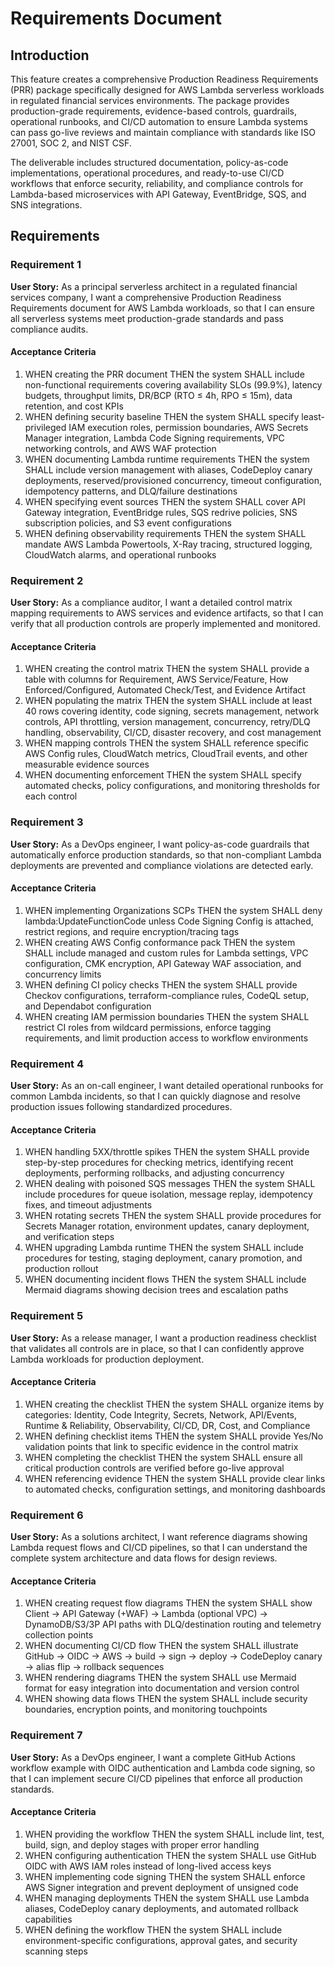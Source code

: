 # Requirements Document

## Introduction

This feature creates a comprehensive Production Readiness Requirements (PRR) package specifically designed for AWS Lambda serverless workloads in regulated financial services environments. The package provides production-grade requirements, evidence-based controls, guardrails, operational runbooks, and CI/CD automation to ensure Lambda systems can pass go-live reviews and maintain compliance with standards like ISO 27001, SOC 2, and NIST CSF.

The deliverable includes structured documentation, policy-as-code implementations, operational procedures, and ready-to-use CI/CD workflows that enforce security, reliability, and compliance controls for Lambda-based microservices with API Gateway, EventBridge, SQS, and SNS integrations.

## Requirements

### Requirement 1

**User Story:** As a principal serverless architect in a regulated financial services company, I want a comprehensive Production Readiness Requirements document for AWS Lambda workloads, so that I can ensure all serverless systems meet production-grade standards and pass compliance audits.

#### Acceptance Criteria

1. WHEN creating the PRR document THEN the system SHALL include non-functional requirements covering availability SLOs (99.9%), latency budgets, throughput limits, DR/BCP (RTO ≤ 4h, RPO ≤ 15m), data retention, and cost KPIs
2. WHEN defining security baseline THEN the system SHALL specify least-privileged IAM execution roles, permission boundaries, AWS Secrets Manager integration, Lambda Code Signing requirements, VPC networking controls, and AWS WAF protection
3. WHEN documenting Lambda runtime requirements THEN the system SHALL include version management with aliases, CodeDeploy canary deployments, reserved/provisioned concurrency, timeout configuration, idempotency patterns, and DLQ/failure destinations
4. WHEN specifying event sources THEN the system SHALL cover API Gateway integration, EventBridge rules, SQS redrive policies, SNS subscription policies, and S3 event configurations
5. WHEN defining observability requirements THEN the system SHALL mandate AWS Lambda Powertools, X-Ray tracing, structured logging, CloudWatch alarms, and operational runbooks

### Requirement 2

**User Story:** As a compliance auditor, I want a detailed control matrix mapping requirements to AWS services and evidence artifacts, so that I can verify that all production controls are properly implemented and monitored.

#### Acceptance Criteria

1. WHEN creating the control matrix THEN the system SHALL provide a table with columns for Requirement, AWS Service/Feature, How Enforced/Configured, Automated Check/Test, and Evidence Artifact
2. WHEN populating the matrix THEN the system SHALL include at least 40 rows covering identity, code signing, secrets management, network controls, API throttling, version management, concurrency, retry/DLQ handling, observability, CI/CD, disaster recovery, and cost management
3. WHEN mapping controls THEN the system SHALL reference specific AWS Config rules, CloudWatch metrics, CloudTrail events, and other measurable evidence sources
4. WHEN documenting enforcement THEN the system SHALL specify automated checks, policy configurations, and monitoring thresholds for each control

### Requirement 3

**User Story:** As a DevOps engineer, I want policy-as-code guardrails that automatically enforce production standards, so that non-compliant Lambda deployments are prevented and compliance violations are detected early.

#### Acceptance Criteria

1. WHEN implementing Organizations SCPs THEN the system SHALL deny lambda:UpdateFunctionCode unless Code Signing Config is attached, restrict regions, and require encryption/tracing tags
2. WHEN creating AWS Config conformance pack THEN the system SHALL include managed and custom rules for Lambda settings, VPC configuration, CMK encryption, API Gateway WAF association, and concurrency limits
3. WHEN defining CI policy checks THEN the system SHALL provide Checkov configurations, terraform-compliance rules, CodeQL setup, and Dependabot configuration
4. WHEN creating IAM permission boundaries THEN the system SHALL restrict CI roles from wildcard permissions, enforce tagging requirements, and limit production access to workflow environments

### Requirement 4

**User Story:** As an on-call engineer, I want detailed operational runbooks for common Lambda incidents, so that I can quickly diagnose and resolve production issues following standardized procedures.

#### Acceptance Criteria

1. WHEN handling 5XX/throttle spikes THEN the system SHALL provide step-by-step procedures for checking metrics, identifying recent deployments, performing rollbacks, and adjusting concurrency
2. WHEN dealing with poisoned SQS messages THEN the system SHALL include procedures for queue isolation, message replay, idempotency fixes, and timeout adjustments
3. WHEN rotating secrets THEN the system SHALL provide procedures for Secrets Manager rotation, environment updates, canary deployment, and verification steps
4. WHEN upgrading Lambda runtime THEN the system SHALL include procedures for testing, staging deployment, canary promotion, and production rollout
5. WHEN documenting incident flows THEN the system SHALL include Mermaid diagrams showing decision trees and escalation paths

### Requirement 5

**User Story:** As a release manager, I want a production readiness checklist that validates all controls are in place, so that I can confidently approve Lambda workloads for production deployment.

#### Acceptance Criteria

1. WHEN creating the checklist THEN the system SHALL organize items by categories: Identity, Code Integrity, Secrets, Network, API/Events, Runtime & Reliability, Observability, CI/CD, DR, Cost, and Compliance
2. WHEN defining checklist items THEN the system SHALL provide Yes/No validation points that link to specific evidence in the control matrix
3. WHEN completing the checklist THEN the system SHALL ensure all critical production controls are verified before go-live approval
4. WHEN referencing evidence THEN the system SHALL provide clear links to automated checks, configuration settings, and monitoring dashboards

### Requirement 6

**User Story:** As a solutions architect, I want reference diagrams showing Lambda request flows and CI/CD pipelines, so that I can understand the complete system architecture and data flows for design reviews.

#### Acceptance Criteria

1. WHEN creating request flow diagrams THEN the system SHALL show Client → API Gateway (+WAF) → Lambda (optional VPC) → DynamoDB/S3/3P API paths with DLQ/destination routing and telemetry collection points
2. WHEN documenting CI/CD flow THEN the system SHALL illustrate GitHub → OIDC → AWS → build → sign → deploy → CodeDeploy canary → alias flip → rollback sequences
3. WHEN rendering diagrams THEN the system SHALL use Mermaid format for easy integration into documentation and version control
4. WHEN showing data flows THEN the system SHALL include security boundaries, encryption points, and monitoring touchpoints

### Requirement 7

**User Story:** As a DevOps engineer, I want a complete GitHub Actions workflow example with OIDC authentication and Lambda code signing, so that I can implement secure CI/CD pipelines that enforce all production standards.

#### Acceptance Criteria

1. WHEN providing the workflow THEN the system SHALL include lint, test, build, sign, and deploy stages with proper error handling
2. WHEN configuring authentication THEN the system SHALL use GitHub OIDC with AWS IAM roles instead of long-lived access keys
3. WHEN implementing code signing THEN the system SHALL enforce AWS Signer integration and prevent deployment of unsigned code
4. WHEN managing deployments THEN the system SHALL use Lambda aliases, CodeDeploy canary deployments, and automated rollback capabilities
5. WHEN defining the workflow THEN the system SHALL include environment-specific configurations, approval gates, and security scanning steps